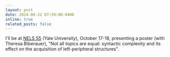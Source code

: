 ```yaml
---
layout: post
date: 2024-08-22 07:59:00-0400
inline: true
related_posts: false
---
```


I'll be at [NELS 55](https://campuspress.yale.edu/nels55/) (Yale University), October 17-18, presenting a poster (with Theresa Biberauer), "Not all topics are equal: syntactic complexity and its effect on the acquisition of left-peripheral structures".

